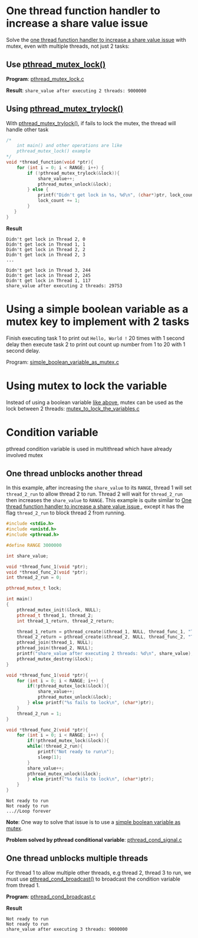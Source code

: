 # One thread function handler to increase a share value issue
Solve the [one thread function handler to increase a share value issue](https://github.com/TranPhucVinh/C/blob/master/Physical%20layer/Thread/Race%20condition.md#one-thread-function-handler-to-increase-a-share-value) with mutex, even with multiple threads, not just 2 tasks:
## Use [pthread_mutex_lock()](../API.md#pthread_mutex_lock)

**Program**: [pthread_mutex_lock.c](pthread_mutex_lock.c)

**Result**: ``share_value after executing 2 threads: 9000000``
## Using [pthread_mutex_trylock()](../API.md#pthread_mutex_trylock)

With [pthread_mutex_trylock()](../API.md#pthread_mutex_trylock), if fails to lock the mutex, the thread will handle other task

```c
/*
    int main() and other operations are like 
    pthread_mutex_lock() example
*/
void *thread_function(void *ptr){
	for (int i = 0; i < RANGE; i++) {
      	if (!pthread_mutex_trylock(&lock)){
			share_value++;
			pthread_mutex_unlock(&lock);
		} else {
			printf("Didn't get lock in %s, %d\n", (char*)ptr, lock_count);
			lock_count += 1;
		}
   }   
}
```
**Result**

```
Didn't get lock in Thread 2, 0
Didn't get lock in Thread 1, 1
Didn't get lock in Thread 2, 2
Didn't get lock in Thread 2, 3
...

Didn't get lock in Thread 3, 244
Didn't get lock in Thread 2, 245
Didn't get lock in Thread 1, 117
share_value after executing 2 threads: 29753
```

# Using a simple boolean variable as a mutex key to implement with 2 tasks

Finish executing task 1 to print out ``Hello, World !`` 20 times with 1 second delay then execute task 2 to print out count up number from 1 to 20 with 1 second delay.

Program: [simple_boolean_variable_as_mutex.c](simple_boolean_variable_as_mutex.c)

# Using mutex to lock the variable

Instead of using a boolean variable [like above](#using-a-simple-boolean-variable-as-a-mutex-key-to-implement-with-2-tasks), mutex can be used as the lock between 2 threads: [mutex_to_lock_the_variables.c](mutex_to_lock_the_variables.c)

# Condition variable
pthread condition variable is used in multithread which have already involved mutex
## One thread unblocks another thread
In this example, after increasing the ``share_value`` to its ``RANGE``, thread 1 will set ``thread_2_run`` to allow thread 2 to run. Thread 2 will wait for ``thread_2_run`` then increases the ``share_value`` to ``RANGE``. This example is quite similar to [One thread function handler to increase a share value issue
](#one-thread-function-handler-to-increase-a-share-value-issue), except it has the flag ``thread_2_run`` to block thread 2 from running.

```cpp
#include <stdio.h>
#include <unistd.h>
#include <pthread.h>

#define RANGE 3000000

int share_value;

void *thread_func_1(void *ptr);
void *thread_func_2(void *ptr);
int thread_2_run = 0;

pthread_mutex_t lock;

int main()
{  
	pthread_mutex_init(&lock, NULL);
	pthread_t thread_1, thread_2;
	int thread_1_return, thread_2_return;

	thread_1_return = pthread_create(&thread_1, NULL, thread_func_1, "Thread 1");
    thread_2_return = pthread_create(&thread_2, NULL, thread_func_2, "Thread 2");
	pthread_join(thread_1, NULL);
    pthread_join(thread_2, NULL);
    printf("share_value after executing 2 threads: %d\n", share_value);
	pthread_mutex_destroy(&lock);
}

void *thread_func_1(void *ptr){
	for (int i = 0; i < RANGE; i++) {
		if(!pthread_mutex_lock(&lock)){
			share_value++;
			pthread_mutex_unlock(&lock);
		} else printf("%s fails to lock\n", (char*)ptr);
    }   
    thread_2_run = 1;
}

void *thread_func_2(void *ptr){
    for (int i = 0; i < RANGE; i++) {
        if(!pthread_mutex_lock(&lock)){
        while(!thread_2_run){
            printf("Not ready to run\n");
            sleep(1);
        }
        share_value++;
        pthread_mutex_unlock(&lock);
        } else printf("%s fails to lock\n", (char*)ptr);
    }
}
```
```
Not ready to run
Not ready to run
...//Loop forever
```
**Note**: One way to solve that issue is to use a [simple boolean variable as mutex](simple_boolean_variable_as_mutex.c).

**Problem solved by pthread conditional variable**: [pthread_cond_signal.c](pthread_cond_signal.c)

## One thread unblocks multiple threads
For thread 1 to allow multiple other threads, e.g thread 2, thread 3 to run, we must use [pthread_cond_broadcast()]() to broadcast the condition variable from thread 1.

**Program**: [pthread_cond_broadcast.c](pthread_cond_broadcast.c)

**Result**
```
Not ready to run
Not ready to run
share_value after executing 3 threads: 9000000
```
